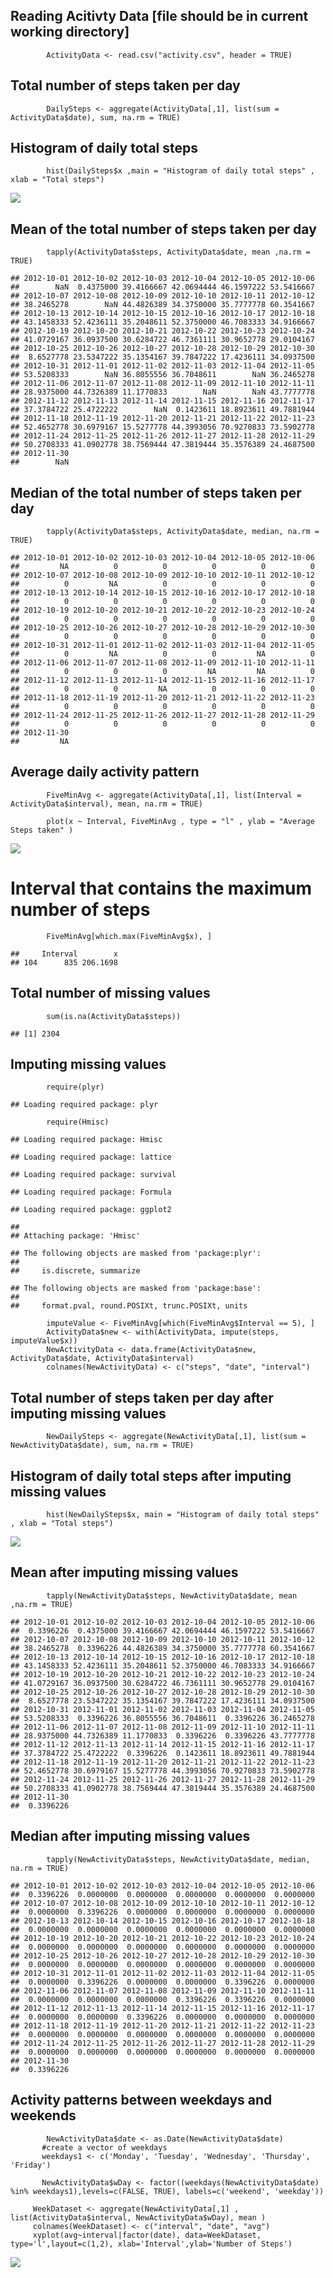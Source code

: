 Reading Acitivty Data \[file should be in current working directory\]
---------------------------------------------------------------------

            ActivityData <- read.csv("activity.csv", header = TRUE)

Total number of steps taken per day
-----------------------------------

            DailySteps <- aggregate(ActivityData[,1], list(sum = ActivityData$date), sum, na.rm = TRUE)

Histogram of daily total steps
------------------------------

            hist(DailySteps$x ,main = "Histogram of daily total steps" , xlab = "Total steps")

![](PA1_template_files/figure-markdown_strict/unnamed-chunk-3-1.png)

Mean of the total number of steps taken per day
-----------------------------------------------

            tapply(ActivityData$steps, ActivityData$date, mean ,na.rm = TRUE)

    ## 2012-10-01 2012-10-02 2012-10-03 2012-10-04 2012-10-05 2012-10-06 
    ##        NaN  0.4375000 39.4166667 42.0694444 46.1597222 53.5416667 
    ## 2012-10-07 2012-10-08 2012-10-09 2012-10-10 2012-10-11 2012-10-12 
    ## 38.2465278        NaN 44.4826389 34.3750000 35.7777778 60.3541667 
    ## 2012-10-13 2012-10-14 2012-10-15 2012-10-16 2012-10-17 2012-10-18 
    ## 43.1458333 52.4236111 35.2048611 52.3750000 46.7083333 34.9166667 
    ## 2012-10-19 2012-10-20 2012-10-21 2012-10-22 2012-10-23 2012-10-24 
    ## 41.0729167 36.0937500 30.6284722 46.7361111 30.9652778 29.0104167 
    ## 2012-10-25 2012-10-26 2012-10-27 2012-10-28 2012-10-29 2012-10-30 
    ##  8.6527778 23.5347222 35.1354167 39.7847222 17.4236111 34.0937500 
    ## 2012-10-31 2012-11-01 2012-11-02 2012-11-03 2012-11-04 2012-11-05 
    ## 53.5208333        NaN 36.8055556 36.7048611        NaN 36.2465278 
    ## 2012-11-06 2012-11-07 2012-11-08 2012-11-09 2012-11-10 2012-11-11 
    ## 28.9375000 44.7326389 11.1770833        NaN        NaN 43.7777778 
    ## 2012-11-12 2012-11-13 2012-11-14 2012-11-15 2012-11-16 2012-11-17 
    ## 37.3784722 25.4722222        NaN  0.1423611 18.8923611 49.7881944 
    ## 2012-11-18 2012-11-19 2012-11-20 2012-11-21 2012-11-22 2012-11-23 
    ## 52.4652778 30.6979167 15.5277778 44.3993056 70.9270833 73.5902778 
    ## 2012-11-24 2012-11-25 2012-11-26 2012-11-27 2012-11-28 2012-11-29 
    ## 50.2708333 41.0902778 38.7569444 47.3819444 35.3576389 24.4687500 
    ## 2012-11-30 
    ##        NaN

Median of the total number of steps taken per day
-------------------------------------------------

            tapply(ActivityData$steps, ActivityData$date, median, na.rm = TRUE)

    ## 2012-10-01 2012-10-02 2012-10-03 2012-10-04 2012-10-05 2012-10-06 
    ##         NA          0          0          0          0          0 
    ## 2012-10-07 2012-10-08 2012-10-09 2012-10-10 2012-10-11 2012-10-12 
    ##          0         NA          0          0          0          0 
    ## 2012-10-13 2012-10-14 2012-10-15 2012-10-16 2012-10-17 2012-10-18 
    ##          0          0          0          0          0          0 
    ## 2012-10-19 2012-10-20 2012-10-21 2012-10-22 2012-10-23 2012-10-24 
    ##          0          0          0          0          0          0 
    ## 2012-10-25 2012-10-26 2012-10-27 2012-10-28 2012-10-29 2012-10-30 
    ##          0          0          0          0          0          0 
    ## 2012-10-31 2012-11-01 2012-11-02 2012-11-03 2012-11-04 2012-11-05 
    ##          0         NA          0          0         NA          0 
    ## 2012-11-06 2012-11-07 2012-11-08 2012-11-09 2012-11-10 2012-11-11 
    ##          0          0          0         NA         NA          0 
    ## 2012-11-12 2012-11-13 2012-11-14 2012-11-15 2012-11-16 2012-11-17 
    ##          0          0         NA          0          0          0 
    ## 2012-11-18 2012-11-19 2012-11-20 2012-11-21 2012-11-22 2012-11-23 
    ##          0          0          0          0          0          0 
    ## 2012-11-24 2012-11-25 2012-11-26 2012-11-27 2012-11-28 2012-11-29 
    ##          0          0          0          0          0          0 
    ## 2012-11-30 
    ##         NA

Average daily activity pattern
------------------------------

            FiveMinAvg <- aggregate(ActivityData[,1], list(Interval = ActivityData$interval), mean, na.rm = TRUE)
          
            plot(x ~ Interval, FiveMinAvg , type = "l" , ylab = "Average Steps taken" )

![](PA1_template_files/figure-markdown_strict/unnamed-chunk-6-1.png)

Interval that contains the maximum number of steps
==================================================

            FiveMinAvg[which.max(FiveMinAvg$x), ]

    ##     Interval        x
    ## 104      835 206.1698

Total number of missing values
------------------------------

            sum(is.na(ActivityData$steps))

    ## [1] 2304

Imputing missing values
-----------------------

            require(plyr)

    ## Loading required package: plyr

            require(Hmisc)

    ## Loading required package: Hmisc

    ## Loading required package: lattice

    ## Loading required package: survival

    ## Loading required package: Formula

    ## Loading required package: ggplot2

    ## 
    ## Attaching package: 'Hmisc'

    ## The following objects are masked from 'package:plyr':
    ## 
    ##     is.discrete, summarize

    ## The following objects are masked from 'package:base':
    ## 
    ##     format.pval, round.POSIXt, trunc.POSIXt, units

            imputeValue <- FiveMinAvg[which(FiveMinAvg$Interval == 5), ]
            ActivityData$new <- with(ActivityData, impute(steps, imputeValue$x))
            NewActivityData <- data.frame(ActivityData$new, ActivityData$date, ActivityData$interval)
            colnames(NewActivityData) <- c("steps", "date", "interval")       

Total number of steps taken per day after imputing missing values
-----------------------------------------------------------------

            NewDailySteps <- aggregate(NewActivityData[,1], list(sum = NewActivityData$date), sum, na.rm = TRUE)

Histogram of daily total steps after imputing missing values
------------------------------------------------------------

            hist(NewDailySteps$x, main = "Histogram of daily total steps" , xlab = "Total steps")

![](PA1_template_files/figure-markdown_strict/unnamed-chunk-11-1.png)

Mean after imputing missing values
----------------------------------

            tapply(NewActivityData$steps, NewActivityData$date, mean ,na.rm = TRUE)

    ## 2012-10-01 2012-10-02 2012-10-03 2012-10-04 2012-10-05 2012-10-06 
    ##  0.3396226  0.4375000 39.4166667 42.0694444 46.1597222 53.5416667 
    ## 2012-10-07 2012-10-08 2012-10-09 2012-10-10 2012-10-11 2012-10-12 
    ## 38.2465278  0.3396226 44.4826389 34.3750000 35.7777778 60.3541667 
    ## 2012-10-13 2012-10-14 2012-10-15 2012-10-16 2012-10-17 2012-10-18 
    ## 43.1458333 52.4236111 35.2048611 52.3750000 46.7083333 34.9166667 
    ## 2012-10-19 2012-10-20 2012-10-21 2012-10-22 2012-10-23 2012-10-24 
    ## 41.0729167 36.0937500 30.6284722 46.7361111 30.9652778 29.0104167 
    ## 2012-10-25 2012-10-26 2012-10-27 2012-10-28 2012-10-29 2012-10-30 
    ##  8.6527778 23.5347222 35.1354167 39.7847222 17.4236111 34.0937500 
    ## 2012-10-31 2012-11-01 2012-11-02 2012-11-03 2012-11-04 2012-11-05 
    ## 53.5208333  0.3396226 36.8055556 36.7048611  0.3396226 36.2465278 
    ## 2012-11-06 2012-11-07 2012-11-08 2012-11-09 2012-11-10 2012-11-11 
    ## 28.9375000 44.7326389 11.1770833  0.3396226  0.3396226 43.7777778 
    ## 2012-11-12 2012-11-13 2012-11-14 2012-11-15 2012-11-16 2012-11-17 
    ## 37.3784722 25.4722222  0.3396226  0.1423611 18.8923611 49.7881944 
    ## 2012-11-18 2012-11-19 2012-11-20 2012-11-21 2012-11-22 2012-11-23 
    ## 52.4652778 30.6979167 15.5277778 44.3993056 70.9270833 73.5902778 
    ## 2012-11-24 2012-11-25 2012-11-26 2012-11-27 2012-11-28 2012-11-29 
    ## 50.2708333 41.0902778 38.7569444 47.3819444 35.3576389 24.4687500 
    ## 2012-11-30 
    ##  0.3396226

Median after imputing missing values
------------------------------------

            tapply(NewActivityData$steps, NewActivityData$date, median, na.rm = TRUE)

    ## 2012-10-01 2012-10-02 2012-10-03 2012-10-04 2012-10-05 2012-10-06 
    ##  0.3396226  0.0000000  0.0000000  0.0000000  0.0000000  0.0000000 
    ## 2012-10-07 2012-10-08 2012-10-09 2012-10-10 2012-10-11 2012-10-12 
    ##  0.0000000  0.3396226  0.0000000  0.0000000  0.0000000  0.0000000 
    ## 2012-10-13 2012-10-14 2012-10-15 2012-10-16 2012-10-17 2012-10-18 
    ##  0.0000000  0.0000000  0.0000000  0.0000000  0.0000000  0.0000000 
    ## 2012-10-19 2012-10-20 2012-10-21 2012-10-22 2012-10-23 2012-10-24 
    ##  0.0000000  0.0000000  0.0000000  0.0000000  0.0000000  0.0000000 
    ## 2012-10-25 2012-10-26 2012-10-27 2012-10-28 2012-10-29 2012-10-30 
    ##  0.0000000  0.0000000  0.0000000  0.0000000  0.0000000  0.0000000 
    ## 2012-10-31 2012-11-01 2012-11-02 2012-11-03 2012-11-04 2012-11-05 
    ##  0.0000000  0.3396226  0.0000000  0.0000000  0.3396226  0.0000000 
    ## 2012-11-06 2012-11-07 2012-11-08 2012-11-09 2012-11-10 2012-11-11 
    ##  0.0000000  0.0000000  0.0000000  0.3396226  0.3396226  0.0000000 
    ## 2012-11-12 2012-11-13 2012-11-14 2012-11-15 2012-11-16 2012-11-17 
    ##  0.0000000  0.0000000  0.3396226  0.0000000  0.0000000  0.0000000 
    ## 2012-11-18 2012-11-19 2012-11-20 2012-11-21 2012-11-22 2012-11-23 
    ##  0.0000000  0.0000000  0.0000000  0.0000000  0.0000000  0.0000000 
    ## 2012-11-24 2012-11-25 2012-11-26 2012-11-27 2012-11-28 2012-11-29 
    ##  0.0000000  0.0000000  0.0000000  0.0000000  0.0000000  0.0000000 
    ## 2012-11-30 
    ##  0.3396226

Activity patterns between weekdays and weekends
-----------------------------------------------

            NewActivityData$date <- as.Date(NewActivityData$date)
           #create a vector of weekdays
           weekdays1 <- c('Monday', 'Tuesday', 'Wednesday', 'Thursday', 'Friday')
      
           NewActivityData$wDay <- factor((weekdays(NewActivityData$date) %in% weekdays1),levels=c(FALSE, TRUE), labels=c('weekend', 'weekday'))

         WeekDataset <- aggregate(NewActivityData[,1] , list(ActivityData$interval, NewActivityData$wDay), mean )
         colnames(WeekDataset) <- c("interval", "date", "avg") 
         xyplot(avg~interval|factor(date), data=WeekDataset,  type='l',layout=c(1,2), xlab='Interval',ylab='Number of Steps')

![](PA1_template_files/figure-markdown_strict/unnamed-chunk-14-1.png)

